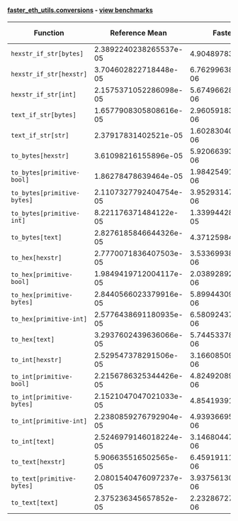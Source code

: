 #### [faster_eth_utils.conversions](https://github.com/BobTheBuidler/faster-eth-utils/blob/master/faster_eth_utils/conversions.py) - [view benchmarks](https://github.com/BobTheBuidler/faster-eth-utils/blob/master/benchmarks/test_conversions_benchmarks.py)

| Function | Reference Mean | Faster Mean | % Change | Speedup (%) | x Faster | Faster |
|----------|---------------|-------------|----------|-------------|----------|--------|
| `hexstr_if_str[bytes]` | 2.3892240238265537e-05 | 4.90489783401597e-06 | 79.47% | 387.11% | 4.87x | ✅ |
| `hexstr_if_str[hexstr]` | 3.704602822718448e-05 | 6.762996389755633e-06 | 81.74% | 447.78% | 5.48x | ✅ |
| `hexstr_if_str[int]` | 2.1575371052286098e-05 | 5.674966280597423e-06 | 73.70% | 280.19% | 3.80x | ✅ |
| `text_if_str[bytes]` | 1.6577908305808616e-05 | 2.9605918337590732e-06 | 82.14% | 459.95% | 5.60x | ✅ |
| `text_if_str[str]` | 2.37917831402521e-05 | 1.6028304057590466e-06 | 93.26% | 1384.36% | 14.84x | ✅ |
| `to_bytes[hexstr]` | 3.61098216155896e-05 | 5.920663931212141e-06 | 83.60% | 509.89% | 6.10x | ✅ |
| `to_bytes[primitive-bool]` | 1.86278478639464e-05 | 1.9842549101619835e-06 | 89.35% | 838.78% | 9.39x | ✅ |
| `to_bytes[primitive-bytes]` | 2.1107327792404754e-05 | 3.9529314790086535e-06 | 81.27% | 433.97% | 5.34x | ✅ |
| `to_bytes[primitive-int]` | 8.221176371484122e-05 | 1.3399442857383038e-05 | 83.70% | 513.55% | 6.14x | ✅ |
| `to_bytes[text]` | 2.8276185846644326e-05 | 4.37125984181536e-06 | 84.54% | 546.87% | 6.47x | ✅ |
| `to_hex[hexstr]` | 2.7770071836407503e-05 | 3.5336993898973784e-06 | 87.28% | 685.86% | 7.86x | ✅ |
| `to_hex[primitive-bool]` | 1.9849419712004117e-05 | 2.0389289216051443e-06 | 89.73% | 873.52% | 9.74x | ✅ |
| `to_hex[primitive-bytes]` | 2.8440566023379916e-05 | 5.899443093373133e-06 | 79.26% | 382.09% | 4.82x | ✅ |
| `to_hex[primitive-int]` | 2.5776438691180935e-05 | 6.580924377111471e-06 | 74.47% | 291.68% | 3.92x | ✅ |
| `to_hex[text]` | 3.2937602439636066e-05 | 5.7445337869724796e-06 | 82.56% | 473.37% | 5.73x | ✅ |
| `to_int[hexstr]` | 2.529547378291506e-05 | 3.1660850917573566e-06 | 87.48% | 698.95% | 7.99x | ✅ |
| `to_int[primitive-bool]` | 2.2156786325344426e-05 | 4.824920895225787e-06 | 78.22% | 359.22% | 4.59x | ✅ |
| `to_int[primitive-bytes]` | 2.1521047047021033e-05 | 4.85419391163322e-06 | 77.44% | 343.35% | 4.43x | ✅ |
| `to_int[primitive-int]` | 2.2380859276792904e-05 | 4.939366954502707e-06 | 77.93% | 353.11% | 4.53x | ✅ |
| `to_int[text]` | 2.5246979146018224e-05 | 3.146804475763086e-06 | 87.54% | 702.31% | 8.02x | ✅ |
| `to_text[hexstr]` | 5.906635516502565e-05 | 6.459191117375298e-06 | 89.06% | 814.45% | 9.14x | ✅ |
| `to_text[primitive-bytes]` | 2.0801540476097237e-05 | 3.937561308794605e-06 | 81.07% | 428.28% | 5.28x | ✅ |
| `to_text[text]` | 2.375236345657852e-05 | 2.232867278368582e-06 | 90.60% | 963.76% | 10.64x | ✅ |

